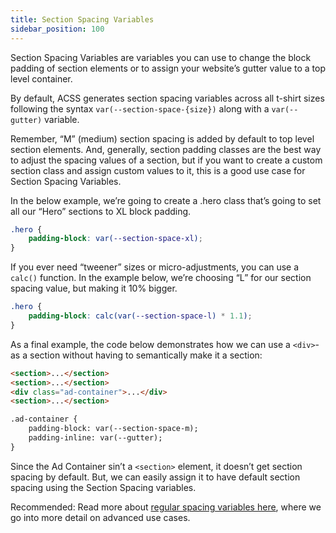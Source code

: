 ```yaml
---
title: Section Spacing Variables
sidebar_position: 100
---
```


Section Spacing Variables are variables you can use to change the block padding of section elements or to assign your website’s gutter value to a top level container.

By default, ACSS generates section spacing variables across all t-shirt sizes following the syntax `var(--section-space-{size})` along with a `var(--gutter)` variable.

Remember, “M” (medium) section spacing is added by default to top level section elements. And, generally, section padding classes are the best way to adjust the spacing values of a section, but if you want to create a custom section class and assign custom values to it, this is a good use case for Section Spacing Variables.

In the below example, we’re going to create a .hero class that’s going to set all our “Hero” sections to XL block padding.

```SCSS
.hero {
    padding-block: var(--section-space-xl);
}
```

If you ever need “tweener” sizes or micro-adjustments, you can use a `calc()` function. In the example below, we’re choosing “L” for our section spacing value, but making it 10% bigger.

```SCSS
.hero {
    padding-block: calc(var(--section-space-l) * 1.1);
}
```

As a final example, the code below demonstrates how we can use a `<div>`- as a section without having to semantically make it a section:

```HTML
<section>...</section>
<section>...</section>
<div class="ad-container">...</div>
<section>...</section>

.ad-container {
    padding-block: var(--section-space-m);
    padding-inline: var(--gutter);
}
```

Since the Ad Container sin’t a `<section>` element, it doesn’t get section spacing by default. But, we can easily assign it to have default section spacing using the Section Spacing variables.

Recommended: Read more about [regular spacing variables here](https://automaticcss.com/docs/spacing-variables/), where we go into more detail on advanced use cases.
